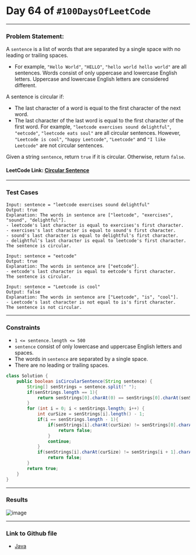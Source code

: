 # Day 64 of `#100DaysOfLeetCode`

___
### Problem Statement:  
A `sentence` is a list of words that are separated by a single space with no leading or trailing spaces.

* For example, `"Hello World"`, `"HELLO"`, `"hello world hello world"` are all sentences.
Words consist of only uppercase and lowercase English letters. Uppercase and lowercase English letters are considered different.

A sentence is circular if:

* The last character of a word is equal to the first character of the next word.
* The last character of the last word is equal to the first character of the first word.
For example, `"leetcode exercises sound delightful"`, `"eetcode"`, `"leetcode eats soul"` are all circular sentences. However, `"Leetcode is cool"`, `"happy Leetcode"`, `"Leetcode"` and `"I like Leetcode"` are not circular sentences.

Given a string `sentence`, return `true` if it is circular. Otherwise, return `false`.


#### LeetCode Link: [Circular Sentence](https://leetcode.com/problems/circular-sentence/description/)
___


### Test Cases
```
Input: sentence = "leetcode exercises sound delightful"
Output: true
Explanation: The words in sentence are ["leetcode", "exercises", "sound", "delightful"].
- leetcode's last character is equal to exercises's first character.
- exercises's last character is equal to sound's first character.
- sound's last character is equal to delightful's first character.
- delightful's last character is equal to leetcode's first character.
The sentence is circular.
```
```
Input: sentence = "eetcode"
Output: true
Explanation: The words in sentence are ["eetcode"].
- eetcode's last character is equal to eetcode's first character.
The sentence is circular.
```
```
Input: sentence = "Leetcode is cool"
Output: false
Explanation: The words in sentence are ["Leetcode", "is", "cool"].
- Leetcode's last character is not equal to is's first character.
The sentence is not circular.
```
___

### Constraints 
* `1 <= sentence.length <= 500`
* `sentence` consist of only lowercase and uppercase English letters and spaces.
* The words in `sentence` are separated by a single space.
* There are no leading or trailing spaces.

```java
class Solution {
    public boolean isCircularSentence(String sentence) {
        String[] senStrings = sentence.split(" ");
        if(senStrings.length == 1){
            return senStrings[0].charAt(0) == senStrings[0].charAt(senStrings[0].length() - 1);
        }
        for (int i = 0; i < senStrings.length; i++) {
            int curSize = senStrings[i].length() - 1;
            if(i == senStrings.length - 1){
                if(senStrings[i].charAt(curSize) != senStrings[0].charAt(0)){
                    return false;
                }
                continue;
            }
            if(senStrings[i].charAt(curSize) != senStrings[i + 1].charAt(0))
                return false;
        }
        return true;
    }
}
```
___
### Results
![image](https://user-images.githubusercontent.com/31382363/217929449-c976938e-40cf-4eac-a5c3-2908f9123000.png)


___

### Link to Github file  
* [Java](https://github.com/studentdevelops/100DaysOfLeetCode/blob/fdd90f888c4183b9adc794c1946a7c3d84106fd1/Day73_Circular_Sentence/code.java)
